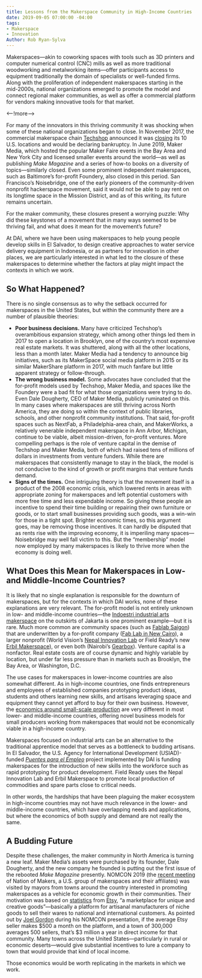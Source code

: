 ```yaml
---
title: Lessons from the Makerspace Community in High-Income Countries
date: 2019-09-05 07:00:00 -04:00
tags:
- Makerspace
- Innovation
Author: Rob Ryan-Sylva
---
```


Makerspaces—akin to coworking spaces with tools such as 3D printers and computer numerical control (CNC) mills as well as more traditional woodworking and metalworking items—offer participants access to equipment traditionally the domain of specialists or well-funded firms. Along with the proliferation of independent makerspaces starting in the mid-2000s, national organizations emerged to promote the model and connect regional maker communities, as well as offer a commercial platform for vendors making innovative tools for that market.

<--!more-->

For many of the innovators in this thriving community it was shocking when some of these national organizations began to close. In November 2017, the commercial makerspace chain [Techshop](https://en.wikipedia.org/wiki/TechShop) announced it was [closing](https://techcrunch.com/2017/11/15/techshop-shuts-down-all-u-s-locations-declares-bankruptcy/) its 10 U.S. locations and would be declaring bankruptcy. In June 2019, Maker Media, which hosted the popular Maker Faire events in the Bay Area and New York City and licensed smaller events around the world—as well as publishing *Make Magazine* and a series of how-to books on a diversity of topics—similarly closed. Even some prominent independent makerspaces, such as Baltimore’s for-profit Foundery, also closed in this period. San Francisco’s Noisebridge, one of the early pioneers of the community-driven nonprofit hackerspace movement, said it would not be able to pay rent on its longtime space in the Mission District, and as of this writing, its future remains uncertain.

For the maker community, these closures present a worrying puzzle: Why did these keystones of a movement that in many ways seemed to be thriving fail, and what does it mean for the movement’s future?

At DAI, where we have been using makerspaces to help young people develop skills in El Salvador, to design creative approaches to water service delivery equipment in Indonesia, or as partners for innovation in other places, we are particularly interested in what led to the closure of these makerspaces to determine whether the factors at play might impact the contexts in which we work.

## So What Happened?

There is no single consensus as to why the setback occurred for makerspaces in the United States, but within the community there are a number of plausible theories:

* **Poor business decisions.** Many have criticized Techshop’s overambitious expansion strategy, which among other things led them  in 2017 to open a location in Brooklyn, one of the country’s most expensive real estate markets. It was shuttered, along with all the other locations, less than a month later. Maker Media had a tendency to announce big initiatives, such as its MakerSpace social media platform in 2015 or its similar MakerShare platform in 2017, with much fanfare but little apparent strategy or follow-through.
* **The wrong business model.** Some advocates have concluded that the for-profit models used by Techshop, Maker Media, and spaces like the Foundery were a bad fit for what those organizations were trying to do. Even Dale Dougherty, CEO of Maker Media, publicly ruminated on this. In many cases where makerspaces are still thriving across North America, they are doing so within the context of public libraries, schools, and other nonprofit community institutions. That said, for-profit spaces such as NextFab, a Philadelphia-area chain, and MakerWorks, a relatively venerable independent makerspace in Ann Arbor, Michigan, continue to be viable, albeit mission-driven, for-profit ventures. More compelling perhaps is the role of venture capital in the demise of Techshop and Maker Media, both of which had raised tens of millions of dollars in investments from venture funders. While there are makerspaces that consistently manage to stay in the black, the model is not conducive to the kind of growth or profit margins that venture funds demand.
* **Signs of the times.** One intriguing theory is that the movement itself is a product of the 2008 economic crisis, which lowered rents in areas with appropriate zoning for makerspaces and left potential customers with more free time and less expendable income. So giving these people an incentive to spend their time building or repairing their own furniture or goods, or to start small businesses providing such goods, was a win-win for those in a tight spot. Brighter economic times, so this argument goes, may be removing those incentives. It can hardly be disputed that as rents rise with the improving economy, it is imperiling many spaces—Noisebridge may well fall victim to this. But the “membership” model now employed by many makerspaces is likely to thrive more when the economy is doing well.

## What Does this Mean for Makerspaces in Low- and Middle-Income Countries?

It is likely that no single explanation is responsible for the downturn of makerspaces, but for the contexts in which DAI works, none of these explanations are very relevant. The for-profit model is not entirely unknown in low- and middle-income countries—the [Indoestri industrial arts makerspace](http://www.indoestri.com/) on the outskirts of Jakarta is one prominent example—but it is rare. Much more common are community spaces (such as [Fablab Saigon](https://www.fablabs.io/labs/fablabsaigon)) that are underwritten by a for-profit company ([Fab Lab in New Cairo](https://www.facebook.com/fablabnewcairo/)), a larger nonprofit (World Vision’s [Nepal Innovation Lab](https://www.wvi.org/nepal/nepal-innovation-lab) or Field Ready’s new [Erbil Makerspace](https://www.facebook.com/FieldreadyErbilMaker/)), or even both (Nairobi’s [Gearbox](http://www.gearbox.co.ke/)). Venture capital is a nonfactor. Real estate costs are of course dynamic and highly variable by location, but under far less pressure than in markets such as Brooklyn, the Bay Area, or Washington, D.C.

The use cases for makerspaces in lower-income countries are also somewhat different. As in high-income countries, one finds entrepreneurs and employees of established companies prototyping product ideas, students and others learning new skills, and artisans leveraging space and equipment they cannot yet afford to buy for their own business. However, the [economics around small-scale production](https://dai-global-digital.com/you-keep-using-that-word-why-scale-doesnt-mean-what-you-think-it-means.html) are very different in most lower- and middle-income countries, offering novel business models for small producers working from makerspaces that would not be economically viable in a high-income country. 

Makerspaces focused on industrial arts can be an alternative to the traditional apprentice model that serves as a bottleneck to budding artisans. In El Salvador, the U.S. Agency for International Development (USIAD)-funded *[Puentes para el Empleo](https://www.facebook.com/USAIDpuentesempleo/)* project implemented by DAI is funding makerspaces for the introduction of new skills into the workforce such as rapid prototyping for product development. Field Ready uses the Nepal Innovation Lab and Erbil Makerspace to promote local production of commodities and spare parts close to critical needs.

In other words, the hardships that have been plaguing the maker ecosystem in high-income countries may not have much relevance in the lower- and middle-income countries, which have overlapping needs and applications, but where the economics of both supply and demand are not really the same.

## A Budding Future

Despite these challenges, the maker community in North America is turning a new leaf. Maker Media’s assets were purchased by its founder, Dale Dougherty, and the new company he founded is putting out the first issue of the rebooted *Make Magazine* presently. NOMCON 2019 (the [recent meeting](https://www.nomcon.org/) of Nation of Makers, a U.S. group of makerspaces and their affiliates) was visited by mayors from towns around the country interested in promoting makerspaces as a vehicle for economic growth in their communities. Their motivation was based on [statistics](https://dashboards.mysidewalk.com/etsy-economic-impact-1532038450) from [Etsy](https://www.etsy.com/), “a marketplace for unique and creative goods”—basically a platform for artisanal manufacturers of niche goods to sell their wares to national and international customers. As pointed out by [Joel Gordon](https://twitter.com/tinkerguy1?lang=en) during his NOMCON presentation, if the average Etsy seller makes $500 a month on the platform, and a town of 300,000 averages 500 sellers, that’s $3 million a year in direct income for that community. Many towns across the United States—particularly in rural or economic deserts—would give substantial incentives to lure a company to town that would provide that kind of local income.

Those economics would be worth replicating in the markets in which we work.